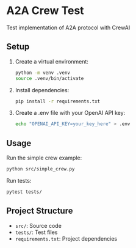 # A2A Crew Test

Test implementation of A2A protocol with CrewAI

## Setup

1. Create a virtual environment:
   ```bash
   python -m venv .venv
   source .venv/bin/activate
   ```

2. Install dependencies:
   ```bash
   pip install -r requirements.txt
   ```

3. Create a .env file with your OpenAI API key:
   ```bash
   echo "OPENAI_API_KEY=your_key_here" > .env
   ```

## Usage

Run the simple crew example:
```bash
python src/simple_crew.py
```

Run tests:
```bash
pytest tests/
```

## Project Structure

- `src/`: Source code
- `tests/`: Test files
- `requirements.txt`: Project dependencies
